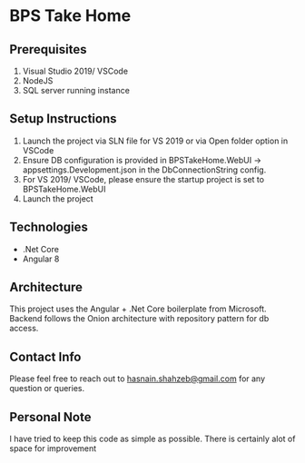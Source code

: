 # BPS Take Home

## Prerequisites

1. Visual Studio 2019/ VSCode
2. NodeJS 
3. SQL server running instance

## Setup Instructions

1. Launch the project via SLN file for VS 2019 or via Open folder option in VSCode
2. Ensure DB configuration is provided in BPSTakeHome.WebUI -> appsettings.Development.json in the DbConnectionString config.
3. For VS 2019/ VSCode, please ensure the startup project is set to BPSTakeHome.WebUI
4. Launch the project

## Technologies

- .Net Core
- Angular 8

## Architecture

This project uses the Angular + .Net Core boilerplate from Microsoft.
Backend follows the Onion architecture with repository pattern for db access.

## Contact Info

Please feel free to reach out to hasnain.shahzeb@gmail.com for any question or queries.

## Personal Note

I have tried to keep this code as simple as possible. There is certainly alot of space for improvement